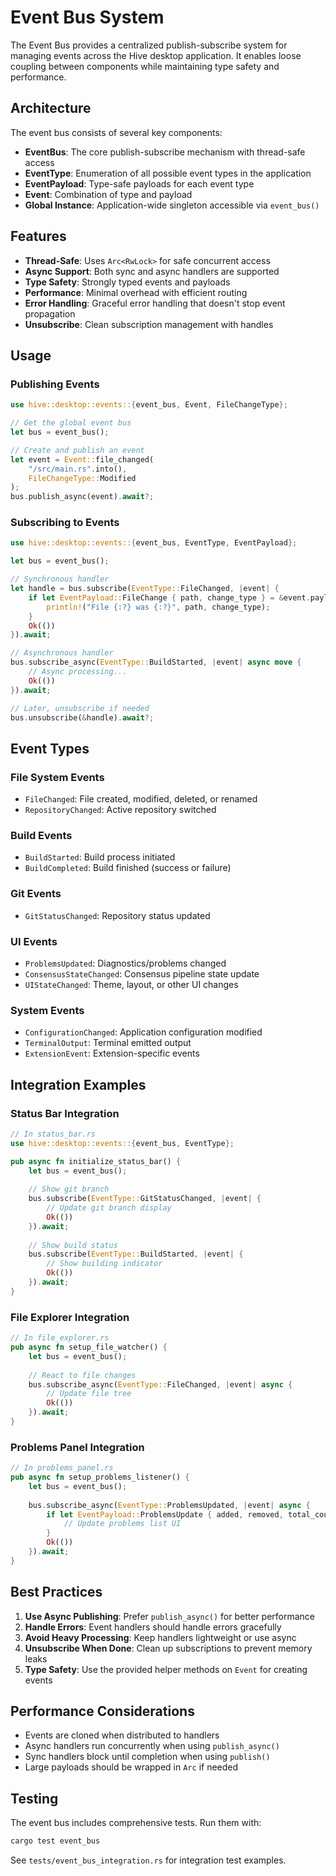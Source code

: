 # Event Bus System

The Event Bus provides a centralized publish-subscribe system for managing events across the Hive desktop application. It enables loose coupling between components while maintaining type safety and performance.

## Architecture

The event bus consists of several key components:

- **EventBus**: The core publish-subscribe mechanism with thread-safe access
- **EventType**: Enumeration of all possible event types in the application
- **EventPayload**: Type-safe payloads for each event type
- **Event**: Combination of type and payload
- **Global Instance**: Application-wide singleton accessible via `event_bus()`

## Features

- **Thread-Safe**: Uses `Arc<RwLock>` for safe concurrent access
- **Async Support**: Both sync and async handlers are supported
- **Type Safety**: Strongly typed events and payloads
- **Performance**: Minimal overhead with efficient routing
- **Error Handling**: Graceful error handling that doesn't stop event propagation
- **Unsubscribe**: Clean subscription management with handles

## Usage

### Publishing Events

```rust
use hive::desktop::events::{event_bus, Event, FileChangeType};

// Get the global event bus
let bus = event_bus();

// Create and publish an event
let event = Event::file_changed(
    "/src/main.rs".into(),
    FileChangeType::Modified
);
bus.publish_async(event).await?;
```

### Subscribing to Events

```rust
use hive::desktop::events::{event_bus, EventType, EventPayload};

let bus = event_bus();

// Synchronous handler
let handle = bus.subscribe(EventType::FileChanged, |event| {
    if let EventPayload::FileChange { path, change_type } = &event.payload {
        println!("File {:?} was {:?}", path, change_type);
    }
    Ok(())
}).await;

// Asynchronous handler
bus.subscribe_async(EventType::BuildStarted, |event| async move {
    // Async processing...
    Ok(())
}).await;

// Later, unsubscribe if needed
bus.unsubscribe(&handle).await?;
```

## Event Types

### File System Events
- `FileChanged`: File created, modified, deleted, or renamed
- `RepositoryChanged`: Active repository switched

### Build Events
- `BuildStarted`: Build process initiated
- `BuildCompleted`: Build finished (success or failure)

### Git Events
- `GitStatusChanged`: Repository status updated

### UI Events
- `ProblemsUpdated`: Diagnostics/problems changed
- `ConsensusStateChanged`: Consensus pipeline state update
- `UIStateChanged`: Theme, layout, or other UI changes

### System Events
- `ConfigurationChanged`: Application configuration modified
- `TerminalOutput`: Terminal emitted output
- `ExtensionEvent`: Extension-specific events

## Integration Examples

### Status Bar Integration

```rust
// In status_bar.rs
use hive::desktop::events::{event_bus, EventType};

pub async fn initialize_status_bar() {
    let bus = event_bus();
    
    // Show git branch
    bus.subscribe(EventType::GitStatusChanged, |event| {
        // Update git branch display
        Ok(())
    }).await;
    
    // Show build status
    bus.subscribe(EventType::BuildStarted, |event| {
        // Show building indicator
        Ok(())
    }).await;
}
```

### File Explorer Integration

```rust
// In file_explorer.rs
pub async fn setup_file_watcher() {
    let bus = event_bus();
    
    // React to file changes
    bus.subscribe_async(EventType::FileChanged, |event| async {
        // Update file tree
        Ok(())
    }).await;
}
```

### Problems Panel Integration

```rust
// In problems_panel.rs
pub async fn setup_problems_listener() {
    let bus = event_bus();
    
    bus.subscribe_async(EventType::ProblemsUpdated, |event| async {
        if let EventPayload::ProblemsUpdate { added, removed, total_count } = event.payload {
            // Update problems list UI
        }
        Ok(())
    }).await;
}
```

## Best Practices

1. **Use Async Publishing**: Prefer `publish_async()` for better performance
2. **Handle Errors**: Event handlers should handle errors gracefully
3. **Avoid Heavy Processing**: Keep handlers lightweight or use async
4. **Unsubscribe When Done**: Clean up subscriptions to prevent memory leaks
5. **Type Safety**: Use the provided helper methods on `Event` for creating events

## Performance Considerations

- Events are cloned when distributed to handlers
- Async handlers run concurrently when using `publish_async()`
- Sync handlers block until completion when using `publish()`
- Large payloads should be wrapped in `Arc` if needed

## Testing

The event bus includes comprehensive tests. Run them with:

```bash
cargo test event_bus
```

See `tests/event_bus_integration.rs` for integration test examples.